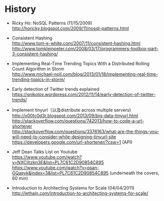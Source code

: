 # History

* Ricky Ho: NoSQL Patterns (11/15/2009)
<br>http://horicky.blogspot.com/2009/11/nosql-patterns.html

* Consistent Hashing
<br>http://www.tom-e-white.com/2007/11/consistent-hashing.html 
<br>http://www.tomkleinpeter.com/2008/03/17/programmers-toolbox-part-3-consistent-hashing/

* Implementing Real-Time Trending Topics With a Distributed Rolling Count Algorithm in Storm
<br>http://www.michael-noll.com/blog/2013/01/18/implementing-real-time-trending-topics-in-storm/

* Early detection of Twitter trends explained
<br>https://snikolov.wordpress.com/2012/11/14/early-detection-of-twitter-trends/

* Implement tinyurl（以及distribute across multiple servers) 
<br>http://n00tc0d3r.blogspot.com/2013/09/big-data-tinyurl.html 
<br>http://stackoverflow.com/questions/742013/how-to-code-a-url-shortener 
<br>http://stackoverflow.com/questions/3376163/what-are-the-things-you-will-need-to-consider-while-designing-tinyurl-site 
<br>https://developers.google.com/url-shortener/?csw=1 (API)

* Jeff Dean Talks List on Youtube
<br>https://www.youtube.com/watch?v=NXCIItzkn3E&list=PL7C61C2D90854C895
<br>https://www.youtube.com/watch?v=qsan-GQaeyk&index=3&list=PL7C61C2D90854C895 (underneath the covers, 60 min)

* Introduction to Architecting Systems for Scale (04/04/2011)
<br>http://lethain.com/introduction-to-architecting-systems-for-scale/






